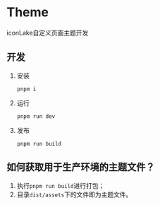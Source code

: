 # Theme

iconLake自定义页面主题开发

## 开发

1. 安装

    ```shell
    pnpm i
    ```

2. 运行

    ```shell
    pnpm run dev
    ```

3. 发布

    ```shell
    pnpm run build
    ```

## 如何获取用于生产环境的主题文件？

1. 执行```pnpm run build```进行打包；
2. 目录```dist/assets```下的文件即为主题文件。

